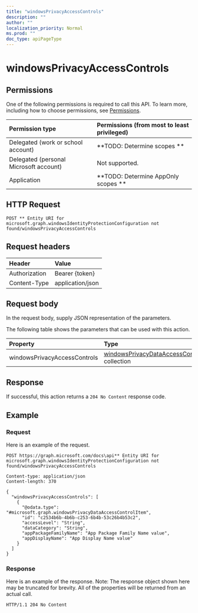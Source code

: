 ```yaml
---
title: "windowsPrivacyAccessControls"
description: ""
author: ""
localization_priority: Normal
ms.prod: ""
doc_type: apiPageType
---
```


# windowsPrivacyAccessControls



## Permissions
One of the following permissions is required to call this API. To learn more, including how to choose permissions, see [Permissions](/concepts/permissions-reference.md).

|Permission type|Permissions (from most to least privileged)|
|:---|:---|
|Delegated (work or school account)|**TODO: Determine scopes **|
|Delegated (personal Microsoft account)|Not supported.|
|Application|**TODO: Determine AppOnly scopes **|

## HTTP Request
<!-- {
  "blockType": "ignored"
}
-->
``` http
POST ** Entity URI for microsoft.graph.windowsIdentityProtectionConfiguration not found/windowsPrivacyAccessControls
```

## Request headers
|Header|Value|
|:---|:---|
|Authorization|Bearer {token}|
|Content-Type|application/json|

## Request body
In the request body, supply JSON representation of the parameters.

The following table shows the parameters that can be used with this action.

|Property|Type|Description|
|:---|:---|:---|
|windowsPrivacyAccessControls|[windowsPrivacyDataAccessControlItem](../resources/windowsPrivacyDataAccessControlItem.md) collection||



## Response
If successful, this action returns a `204 No Content` response code.

## Example

### Request
Here is an example of the request.
<!-- {
  "blockType": "request",
  "name": "windowsidentityprotectionconfiguration_windowsprivacyaccesscontrols"
}
-->
``` http
POST https://graph.microsoft.com/docs\api** Entity URI for microsoft.graph.windowsIdentityProtectionConfiguration not found/windowsPrivacyAccessControls

Content-type: application/json
Content-length: 370

{
  "windowsPrivacyAccessControls": [
    {
      "@odata.type": "#microsoft.graph.windowsPrivacyDataAccessControlItem",
      "id": "c2534b6b-4b6b-c253-6b4b-53c26b4b53c2",
      "accessLevel": "String",
      "dataCategory": "String",
      "appPackageFamilyName": "App Package Family Name value",
      "appDisplayName": "App Display Name value"
    }
  ]
}
```

### Response
Here is an example of the response. Note: The response object shown here may be truncated for brevity. All of the properties will be returned from an actual call.
<!-- {
  "blockType": "response",
  "truncated": true
}
-->
``` http
HTTP/1.1 204 No Content
```

